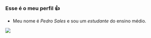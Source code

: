 ### Esse é o meu perfil 👍

- Meu nome é *Pedro Sales* e sou um *estudante* do ensino médio.

![]([https://media1.tenor.com/m/nAMuwsQmPecAAAAC/clash-royale.gif)

